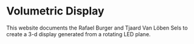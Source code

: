 # Volumetric Display

This website documents the Rafael Burger and Tjaard Van Löben Sels to create a 3-d display generated from a rotating LED plane. 
